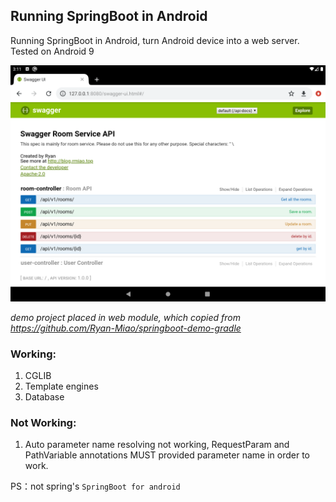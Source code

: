 ## Running SpringBoot in Android
Running SpringBoot in Android, turn Android device into a web server.
Tested on Android 9

![Screenshot](Screenshot_1588230665.png)

*demo project placed in web module, which copied from https://github.com/Ryan-Miao/springboot-demo-gradle*

### Working:
1. CGLIB
2. Template engines
3. Database

### Not Working:
1. Auto parameter name resolving not working, RequestParam and PathVariable annotations MUST provided parameter name in order to work.


PS：not spring's `SpringBoot for android`
